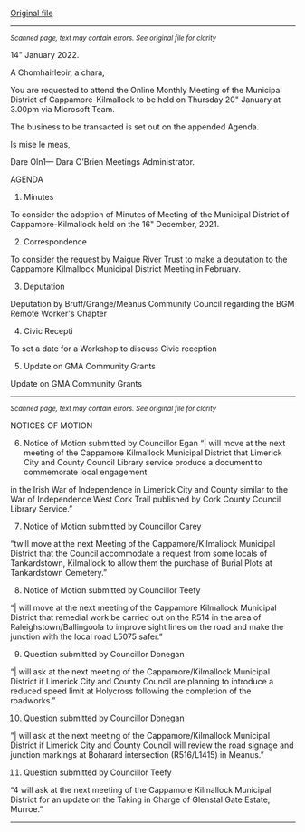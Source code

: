 [Original file](https://www.limerick.ie/sites/default/files/media/documents/2022-01/01-agenda-for-municipal-district-meeting-jan-2022.pdf)

---
*<small>Scanned page, text may contain errors. See original file for clarity</small>*  

14" January 2022.

A Chomhairleoir, a chara,

You are requested to attend the Online Monthly Meeting of the Municipal District of
Cappamore-Kilmallock to be held on Thursday 20" January at 3.00pm via Microsoft Team.

The business to be transacted is set out on the appended Agenda.

Is mise le meas,

Dare Oln1—
Dara O’Brien
Meetings Administrator.

AGENDA
1. Minutes

To consider the adoption of Minutes of Meeting of the Municipal District of
Cappamore-Kilmallock held on the 16" December, 2021.

2. Correspondence

To consider the request by Maigue River Trust to make a deputation to the Cappamore
Kilmallock Municipal District Meeting in February.

3. Deputation

Deputation by Bruff/Grange/Meanus Community Council regarding the BGM Remote
Worker's Chapter

4. Civic Recepti

To set a date for a Workshop to discuss Civic reception

5. Update on GMA Community Grants

Update on GMA Community Grants


---
*<small>Scanned page, text may contain errors. See original file for clarity</small>*  

NOTICES OF MOTION

6. Notice of Motion submitted by Councillor Egan
“| will move at the next meeting of the Cappamore Kilmallock Municipal District that Limerick
City and County Council Library service produce a document to commemorate local engagement

in the Irish War of Independence in Limerick City and County similar to the War of Independence
West Cork Trail published by Cork County Council Library Service.”

7. Notice of Motion submitted by Councillor Carey

“twill move at the next Meeting of the Cappamore/Kilmaliock Municipal District that the Council
accommodate a request from some locals of Tankardstown, Kilmallock to allow them the
purchase of Burial Plots at Tankardstown Cemetery.”

8. Notice of Motion submitted by Councillor Teefy

“| will move at the next meeting of the Cappamore Kilmallock Municipal District that remedial
work be carried out on the R514 in the area of Raleighstown/Ballingoola to improve sight lines
on the road and make the junction with the local road L5075 safer.”

9. Question submitted by Councillor Donegan

“| will ask at the next meeting of the Cappamore/Kilmallock Municipal District if Limerick City
and County Council are planning to introduce a reduced speed limit at Holycross following the
completion of the roadworks.”

10. Question submitted by Councillor Donegan

“| will ask at the next meeting of the Cappamore/Kilmallock Municipal District if Limerick City
and County Council will review the road signage and junction markings at Boharard
intersection (R516/L1415) in Meanus.”

11. Question submitted by Councillor Teefy

“4 will ask at the next meeting of the Cappamore Kilmallock Municipal District for an update on
the Taking in Charge of Glenstal Gate Estate, Murroe.”


---
